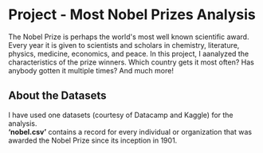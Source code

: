 # Project - Most Nobel Prizes Analysis

The Nobel Prize is perhaps the world's most well known scientific award. Every year it is given to scientists and scholars in chemistry, literature, physics, medicine, economics, and peace. In this project, I aanalyzed the characteristics of the prize winners. Which country gets it most often? Has anybody gotten it multiple times? 
And much more! 


## About the Datasets

I have used one datasets (courtesy of Datacamp and Kaggle) for the analysis.  
**‘nobel.csv’** contains a record for every individual or organization that was awarded the Nobel Prize since its inception in 1901.
